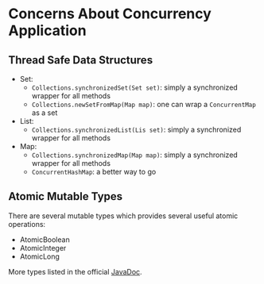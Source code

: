 # Concerns About Concurrency Application

## Thread Safe Data Structures
* Set:
  * `Collections.synchronizedSet(Set set)`: simply a synchronized wrapper for all methods
  * `Collections.newSetFromMap(Map map)`: one can wrap a `ConcurrentMap` as a set
* List:
  * `Collections.synchronizedList(Lis set)`: simply a synchronized wrapper for all methods
* Map:
  * `Collections.synchronizedMap(Map map)`: simply a synchronized wrapper for all methods
  * `ConcurrentHashMap`: a better way to go

## Atomic Mutable Types
There are several mutable types which provides several useful atomic operations:
* AtomicBoolean
* AtomicInteger
* AtomicLong

More types listed in the official [JavaDoc](https://docs.oracle.com/javase/10/docs/api/java/util/concurrent/atomic/package-summary.html).
